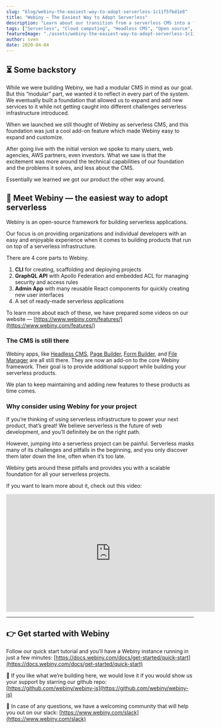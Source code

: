 ```yaml
---
slug: "blog/webiny-the-easiest-way-to-adopt-serverless-1c11f5fbd1e8"
title: "Webiny — The Easiest Way to Adopt Serverless"
description: "Learn about our transition from a serverless CMS into a framework for building serverless applications. P.S. We’ve also updated our website."
tags: ["Serverless", "Cloud computing", "Headless CMS", "Open source", "Javascript"]
featureImage: "./assets/webiny-the-easiest-way-to-adopt-serverless-1c11f5fbd1e8/max-4800-1pBWn6Syod5AVZUkpB1DCaQ.png"
author: sven
date: 2020-04-04
---
```



## ⏳ Some backstory

While we were building Webiny, we had a modular CMS in mind as our goal. But this “modular” part, we wanted it to reflect in every part of the system. We eventually built a foundation that allowed us to expand and add new services to it while not getting caught into different challenges serverless infrastructure introduced.

When we launched we still thought of Webiny as serverless CMS, and this foundation was just a cool add-on feature which made Webiny easy to expand and customize.

After going live with the initial version we spoke to many users, web agencies, AWS partners, even investors. What we saw is that the excitement was more around the technical capabilities of our foundation and the problems it solves, and less about the CMS.

Essentially we learned we got our product the other way around.

## 👋 Meet Webiny — the easiest way to adopt serverless

Webiny is an open-source framework for building serverless applications.

Our focus is on providing organizations and individual developers with an easy and enjoyable experience when it comes to building products that run on top of a serverless infrastructure.

There are 4 core parts to Webiny.

1. **CLI** for creating, scaffolding and deploying projects
2. **GraphQL API** with Apollo Federation and embedded ACL for managing security and access rules
3. **Admin App** with many reusable React components for quickly creating new user interfaces
4. A set of ready-made serverless applications

To learn more about each of these, we have prepared some videos on our website — [https://www.webiny.com/features/](https://www.webiny.com/features/)

### The CMS is still there

Webiny apps, like [Headless CMS](https://www.webiny.com/serverless-app/headless-cms), [Page Builder](https://www.webiny.com/serverless-app/page-builder), [Form Builder](https://www.webiny.com/serverless-app/form-builder), and [File Manager](https://www.webiny.com/serverless-app/file-manager) are all still there. They are now an add-on to the core Webiny framework. Their goal is to provide additional support while building your serverless products.

We plan to keep maintaining and adding new features to these products as time comes.

### Why consider using Webiny for your project

If you’re thinking of using serverless infrastructure to power your next product, that’s great! We believe serverless is the future of web development, and you’ll definitely be on the right path.

However, jumping into a serverless project can be painful. Serverless masks many of its challenges and pitfalls in the beginning, and you only discover them later down the line, often when it’s too late.

Webiny gets around these pitfalls and provides you with a scalable foundation for all your serverless projects.

If you want to learn more about it, check out this video:

<iframe width="560" height="315" src="https://www.youtube.com/embed/odotdrOOvJE" frameborder="0" allow="accelerometer; autoplay; clipboard-write; encrypted-media; gyroscope; picture-in-picture" allowfullscreen></iframe>

---

## 👉 Get started with Webiny

Follow our quick start tutorial and you’ll have a Webiny instance running in just a few minutes: [https://docs.webiny.com/docs/get-started/quick-start](https://docs.webiny.com/docs/get-started/quick-start)

🤩 If you like what we’re building here, we would love it if you would show us your support by starring our github repo: [https://github.com/webiny/webiny-js](https://github.com/webiny/webiny-js)

💬 In case of any questions, we have a welcoming community that will help you out on our slack: [https://www.webiny.com/slack](https://www.webiny.com/slack)